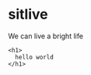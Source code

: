 # sitlive
We can live a bright life 

<html>
  <head>
  
  
  </head>
  <body>
    
    <h1>
      hello world
    </h1>
  </body>
  </html>

